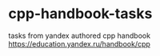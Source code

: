 # cpp-handbook-tasks
tasks from yandex authored cpp handbook https://education.yandex.ru/handbook/cpp
